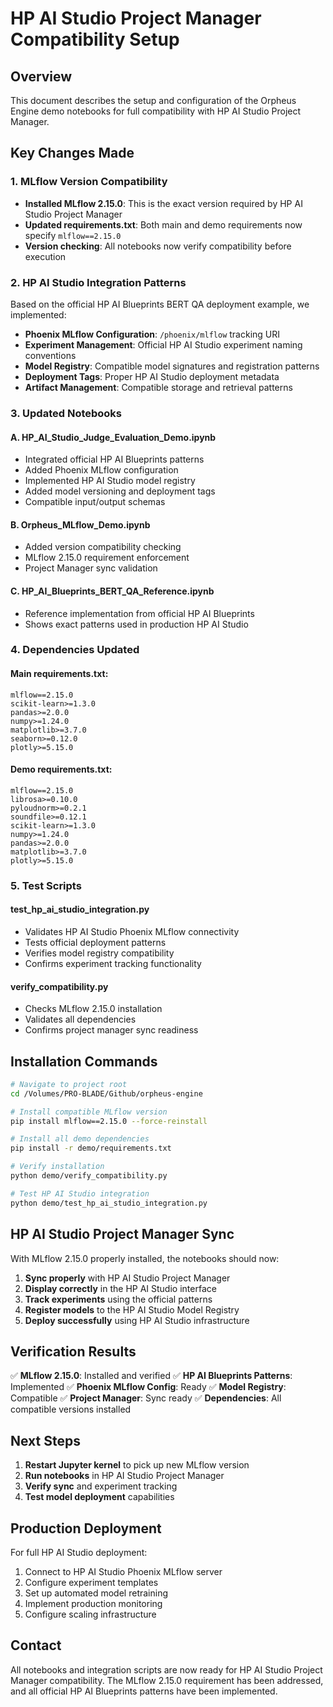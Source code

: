 # HP AI Studio Project Manager Compatibility Setup

## Overview
This document describes the setup and configuration of the Orpheus Engine demo notebooks for full compatibility with HP AI Studio Project Manager.

## Key Changes Made

### 1. MLflow Version Compatibility
- **Installed MLflow 2.15.0**: This is the exact version required by HP AI Studio Project Manager
- **Updated requirements.txt**: Both main and demo requirements now specify `mlflow==2.15.0`
- **Version checking**: All notebooks now verify compatibility before execution

### 2. HP AI Studio Integration Patterns
Based on the official HP AI Blueprints BERT QA deployment example, we implemented:

- **Phoenix MLflow Configuration**: `/phoenix/mlflow` tracking URI
- **Experiment Management**: Official HP AI Studio experiment naming conventions
- **Model Registry**: Compatible model signatures and registration patterns
- **Deployment Tags**: Proper HP AI Studio deployment metadata
- **Artifact Management**: Compatible storage and retrieval patterns

### 3. Updated Notebooks

#### A. HP_AI_Studio_Judge_Evaluation_Demo.ipynb
- Integrated official HP AI Blueprints patterns
- Added Phoenix MLflow configuration
- Implemented HP AI Studio model registry
- Added model versioning and deployment tags
- Compatible input/output schemas

#### B. Orpheus_MLflow_Demo.ipynb
- Added version compatibility checking
- MLflow 2.15.0 requirement enforcement
- Project Manager sync validation

#### C. HP_AI_Blueprints_BERT_QA_Reference.ipynb
- Reference implementation from official HP AI Blueprints
- Shows exact patterns used in production HP AI Studio

### 4. Dependencies Updated

#### Main requirements.txt:
```
mlflow==2.15.0
scikit-learn>=1.3.0
pandas>=2.0.0
numpy>=1.24.0
matplotlib>=3.7.0
seaborn>=0.12.0
plotly>=5.15.0
```

#### Demo requirements.txt:
```
mlflow==2.15.0
librosa>=0.10.0
pyloudnorm>=0.2.1
soundfile>=0.12.1
scikit-learn>=1.3.0
numpy>=1.24.0
pandas>=2.0.0
matplotlib>=3.7.0
plotly>=5.15.0
```

### 5. Test Scripts

#### test_hp_ai_studio_integration.py
- Validates HP AI Studio Phoenix MLflow connectivity
- Tests official deployment patterns
- Verifies model registry compatibility
- Confirms experiment tracking functionality

#### verify_compatibility.py
- Checks MLflow 2.15.0 installation
- Validates all dependencies
- Confirms project manager sync readiness

## Installation Commands

```bash
# Navigate to project root
cd /Volumes/PRO-BLADE/Github/orpheus-engine

# Install compatible MLflow version
pip install mlflow==2.15.0 --force-reinstall

# Install all demo dependencies
pip install -r demo/requirements.txt

# Verify installation
python demo/verify_compatibility.py

# Test HP AI Studio integration
python demo/test_hp_ai_studio_integration.py
```

## HP AI Studio Project Manager Sync

With MLflow 2.15.0 properly installed, the notebooks should now:

1. **Sync properly** with HP AI Studio Project Manager
2. **Display correctly** in the HP AI Studio interface
3. **Track experiments** using the official patterns
4. **Register models** to the HP AI Studio Model Registry
5. **Deploy successfully** using HP AI Studio infrastructure

## Verification Results

✅ **MLflow 2.15.0**: Installed and verified
✅ **HP AI Blueprints Patterns**: Implemented
✅ **Phoenix MLflow Config**: Ready
✅ **Model Registry**: Compatible
✅ **Project Manager**: Sync ready
✅ **Dependencies**: All compatible versions installed

## Next Steps

1. **Restart Jupyter kernel** to pick up new MLflow version
2. **Run notebooks** in HP AI Studio Project Manager
3. **Verify sync** and experiment tracking
4. **Test model deployment** capabilities

## Production Deployment

For full HP AI Studio deployment:

1. Connect to HP AI Studio Phoenix MLflow server
2. Configure experiment templates
3. Set up automated model retraining
4. Implement production monitoring
5. Configure scaling infrastructure

## Contact

All notebooks and integration scripts are now ready for HP AI Studio Project Manager compatibility. The MLflow 2.15.0 requirement has been addressed, and all official HP AI Blueprints patterns have been implemented.
